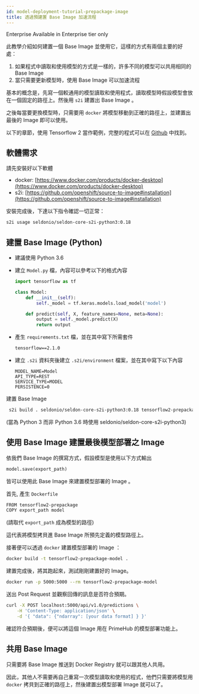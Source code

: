 ```yaml
---
id: model-deployment-tutorial-prepackage-image
title: 透過預建置 Base Image 加速流程
---
```


<div class="ee-only tooltip">Enterprise
  <span class="tooltiptext">Available in Enterprise tier only</span>
</div>

此教學介紹如何建置一個 Base Image 並使用它，這樣的方式有兩個主要的好處：

1. 如果程式中讀取和使用模型的方式是一樣的，許多不同的模型可以共用相同的 Base Image
2. 當只需要更新模型時，使用 Base Image 可以加速流程

基本的概念是，先寫一個較通用的模型讀取和使用程式，讀取模型時假設模型會放在一個固定的路徑上。然後用 `s2i` 建置出 Base Image 。

之後每當要更換模型時，只需要用 `docker` 將模型移動到正確的路徑上，並建置出最後的 Image 即可以使用。

以下的章節，使用 Tensorflow 2 當作範例，完整的程式可以在 [Github](https://github.com/InfuseAI/model-deployment-examples/tree/master/tensorflow2_prepackage) 中找到。

## 軟體需求

請先安裝好以下軟體

- docker: [https://www.docker.com/products/docker-desktop](https://www.docker.com/products/docker-desktop)
- s2i: [https://github.com/openshift/source-to-image#installation](https://github.com/openshift/source-to-image#installation)

安裝完成後，下達以下指令確認一切正常：
```bash
s2i usage seldonio/seldon-core-s2i-python3:0.18
```

## 建置 Base Image (Python)

- 建議使用 Python 3.6 

- 建立 `Model.py` 檔，內容可以參考以下的格式內容
    ```python
    import tensorflow as tf

    class Model:
        def __init__(self):
            self._model = tf.keras.models.load_model('model')

        def predict(self, X, feature_names=None, meta=None):
            output = self._model.predict(X)
            return output
    ```

- 產生 `requirements.txt` 檔，並在其中寫下所需套件
    ```txt
    tensorflow==2.1.0
    ```

- 建立 `.s2i` 資料夾後建立 `.s2i/environment` 檔案，並在其中寫下以下內容
    ```script
    MODEL_NAME=Model
    API_TYPE=REST
    SERVICE_TYPE=MODEL
    PERSISTENCE=0
    ```

建置 Base Image
```bash
 s2i build . seldonio/seldon-core-s2i-python3:0.18 tensorflow2-prepackage
```
(當為 Python 3 而非 Python 3.6 時使用 seldonio/seldon-core-s2i-python3)

## 使用 Base Image 建置最後模型部署之 Image

依我們 Base Image 的撰寫方式，假設模型是使用以下方式輸出
```python
model.save(export_path)
```
皆可以使用此 Base Image 來建置模型部署的 Image 。

首先, 產生 `Dockerfile`
```txt
FROM tensorflow2-prepackage
COPY export_path model 
```
(請取代 `export_path` 成為模型的路徑)

這代表將模型拷貝進 Base Image 所預先定義的模型路徑上。

接著便可以透過 `docker` 建置模型部署的 Image ：
```bash
docker build -t tensorflow2-prepackage-model .
```

建置完成後，將其跑起來，測試剛剛建置好的 Image。
```bash
docker run -p 5000:5000 --rm tensorflow2-prepackage-model
```

送出 Post Request 並觀察回傳的訊息是否符合預期。
```bash
curl -X POST localhost:5000/api/v1.0/predictions \
    -H 'Content-Type: application/json' \
    -d '{ "data": {"ndarray": [your data format] } }'
```

確認符合預期後，便可以將這個 Image 用在 PrimeHub 的模型部署功能上。

## 共用 Base Image

只需要將 Base Image 推送到 Docker Registry 就可以跟其他人共用。

因此，其他人不需要再自己重寫一次模型讀取和使用的程式，他們只需要將模型用 `docker` 拷貝到正確的路徑上，然後建置出模型部署 Image 就可以了。
